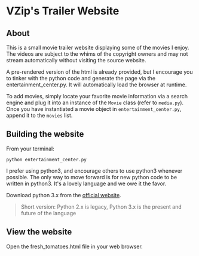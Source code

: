 # VZip's Trailer Website

## About

This is a small movie trailer website displaying some of the movies I enjoy. The videos are subject to the whims of
the copyright owners and may not stream automatically without visiting the source website.

A pre-rendered version of the html is already provided, but I encourage you to tinker with the python code and generate
the page via the entertainment_center.py. It will automatically load the browser at runtime.

To add movies, simply locate your favorite movie information via a search engine and plug it into an instance of the `Movie`
class (refer to `media.py`). Once you have instantiated a movie object in `entertainment_center.py`, append it to the `movies` list.

## Building the website

From your terminal:
```
python entertainment_center.py
```

I prefer using python3, and encourage others to use python3 whenever possible. The only way to move forward is for new
python code to be written in python3. It's a lovely language and we owe it the favor.

Download python 3.x from the [official website](https://www.python.org/downloads/).

> Short version: Python 2.x is legacy, Python 3.x is the present and future of the language

## View the website

Open the fresh_tomatoes.html file in your web browser.